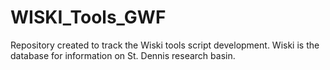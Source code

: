 # WISKI_Tools_GWF
Repository created to track the Wiski tools script development. Wiski is the database for information on St. Dennis research basin. 
